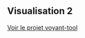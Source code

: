  ## Visualisation 2

[Voir le projet voyant-tool](http://voyant.tools.huma-num.fr/?corpus=9f0929de55123b653c9475a6be733db4)


